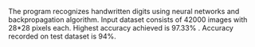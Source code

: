 The program recognizes handwritten digits using neural networks and backpropagation algorithm. Input dataset consists of 
42000 images with 28*28 pixels each. Highest accuracy achieved is 97.33% . Accuracy recorded on test dataset is 94%. 
